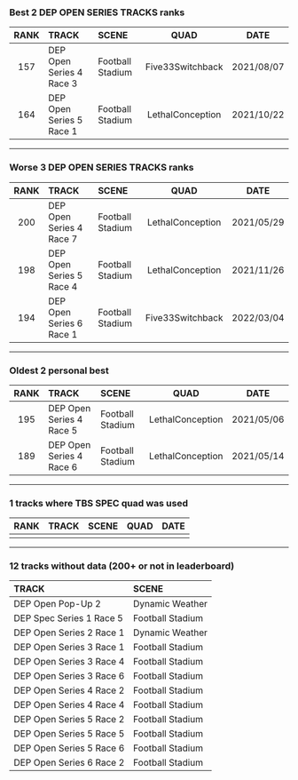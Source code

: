 ### Best 2 DEP OPEN SERIES TRACKS ranks
|RANK|TRACK|SCENE|QUAD|DATE|
|:---:|:---|:---|:---:|:---:|
|157|DEP Open Series 4 Race 3|Football Stadium|Five33Switchback|2021/08/07|
|164|DEP Open Series 5 Race 1|Football Stadium|LethalConception|2021/10/22|
---
### Worse 3 DEP OPEN SERIES TRACKS ranks
|RANK|TRACK|SCENE|QUAD|DATE|
|:---:|:---|:---|:---:|:---:|
|200|DEP Open Series 4 Race 7|Football Stadium|LethalConception|2021/05/29|
|198|DEP Open Series 5 Race 4|Football Stadium|LethalConception|2021/11/26|
|194|DEP Open Series 6 Race 1|Football Stadium|Five33Switchback|2022/03/04|
---
### Oldest 2 personal best
|RANK|TRACK|SCENE|QUAD|DATE|
|:---:|:---|:---|:---:|:---:|
|195|DEP Open Series 4 Race 5|Football Stadium|LethalConception|2021/05/06|
|189|DEP Open Series 4 Race 6|Football Stadium|LethalConception|2021/05/14|
---
### 1 tracks where TBS SPEC quad was used
|RANK|TRACK|SCENE|QUAD|DATE|
|:---:|:---|:---|:---:|:---:|
||||||
---
### 12 tracks without data (200+ or not in leaderboard)
|TRACK|SCENE|
|:---|:---|
|DEP Open Pop-Up 2|Dynamic Weather|
|DEP Spec Series 1 Race 5|Football Stadium|
|DEP Open Series 2 Race 1|Dynamic Weather|
|DEP Open Series 3 Race 1|Football Stadium|
|DEP Open Series 3 Race 4|Football Stadium|
|DEP Open Series 3 Race 6|Football Stadium|
|DEP Open Series 4 Race 2|Football Stadium|
|DEP Open Series 4 Race 4|Football Stadium|
|DEP Open Series 5 Race 2|Football Stadium|
|DEP Open Series 5 Race 5|Football Stadium|
|DEP Open Series 5 Race 6|Football Stadium|
|DEP Open Series 6 Race 2|Football Stadium|
